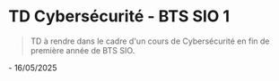 # <h1> TD Cybersécurité - BTS SIO 1 </h1>
> TD à rendre dans le cadre d'un cours de Cybersécurité en fin de première année de BTS SIO.

<p>- 16/05/2025</p>
